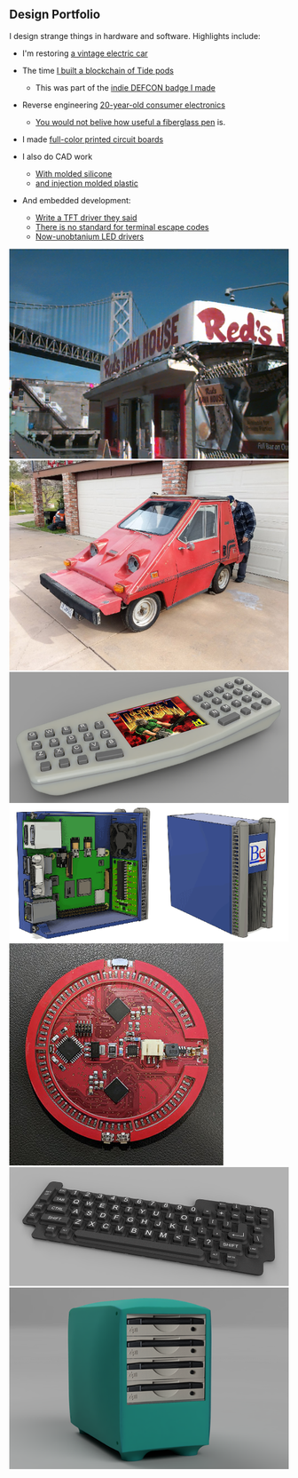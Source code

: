## Design Portfolio

I design strange things in hardware and software. Highlights include:


- I'm restoring <a href="https://bbenchoff.github.io/pages/Citicar.html">a vintage electric car</a>

- The time <a href="https://bbenchoff.github.io/pages/MrRobot.html">I built a blockchain of Tide pods</a>
	- This was part of the <a href="https://github.com/bbenchoff/MrRobotBadge">indie DEFCON badge I made</a>
- Reverse engineering <a href="https://bbenchoff.github.io/pages/atapi.html">20-year-old consumer electronics
	- You would not belive how useful a <a href="https://www.amazon.com/Pixiss-Fiberglass-5-inches-Corrosion-Electrical/dp/B07M94Y12J">fiberglass pen</a> is.
- I made <a href="https://bbenchoff.github.io/pages/colorPCB.html">full-color printed circuit boards</a>

- I also do CAD work
	- <a href="https://bbenchoff.github.io/pages/keyboard.html">With molded silicone</a>
	- <a href="https://bbenchoff.github.io/pages/Palmtop.html">and injection molded plastic</a>
- And embedded development:
	- <a href="https://bbenchoff.github.io/pages/NT35510.html">Write a TFT driver they said</a>
	- <a href="https://bbenchoff.github.io/pages/parser.html">There is no standard for terminal escape codes</a>
	- <a href="https://bbenchoff.github.io/pages/IS31FL3741.html">Now-unobtanium LED drivers</a>

![Quicktake Camera Shot](/images/Quicktake.jpg)
![1980 Citicar](/images/Citicar.jpg)
![Handheld Linux Thing](/images/SAB.png)
![A BeBox](/images/BeBox-Small.png)
![RGB Gaming Coaster](/images/RGBGaming-small.jpg)
![Silicone Keyboard](/images/Keyboard-Small.png)
![Tower of Zip drives](/images/Zip-Small.png)








